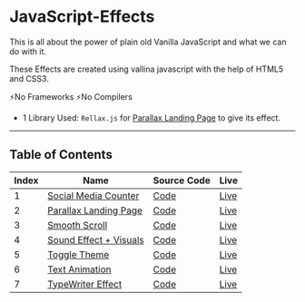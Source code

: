 # JavaScript-Effects

This is all about the power of plain old Vanilla JavaScript and what we can do with it.

These Effects are created using vallina javascript with the help of HTML5 and CSS3.

⚡No Frameworks ⚡No Compilers

- 1 Library Used: `Rellax.js` for [Parallax Landing Page](Parallax-Landing-Page/index.html) to give its effect.

<hr />

## Table of Contents

| Index | Name                           | Source Code                    | Live     |
|-------|--------------------------------|--------------------------------|----------|
| 1     | [Social Media Counter](https://akshay2996.github.io/JavaScript-Effects/Animated-Counter/index.html) | [Code](Animated-Counter/)      | [Live](https://akshay2996.github.io/JavaScript-Effects/Animated-Counter/index.html) |
| 2     | [Parallax Landing Page](https://akshay2996.github.io/JavaScript-Effects/Parallax-Landing-Page/index.html)      | [Code](Parallax-Landing-Page/) | [Live](https://akshay2996.github.io/JavaScript-Effects/Parallax-Landing-Page/index.html) |
| 3     | [Smooth Scroll](https://akshay2996.github.io/JavaScript-Effects/Smooth-Scroll/index.html)              | [Code](Smooth-Scroll/)         | [Live](https://akshay2996.github.io/JavaScript-Effects/Smooth-Scroll/index.html) |
| 4     | [Sound Effect + Visuals](https://akshay2996.github.io/JavaScript-Effects/Sound-Effects/index.html)     | [Code](Sound-Effects/)         | [Live](https://akshay2996.github.io/JavaScript-Effects/Sound-Effects/index.html) |
| 5     | [Toggle Theme](https://akshay2996.github.io/JavaScript-Effects/Switch-Theme/index.html)               | [Code](Switch-Theme/)          | [Live](https://akshay2996.github.io/JavaScript-Effects/Switch-Theme/index.html) |
| 6     | [Text Animation](https://akshay2996.github.io/JavaScript-Effects/Text-Animation/index.html)             | [Code](Text-Animation/)        | [Live](https://akshay2996.github.io/JavaScript-Effects/Text-Animation/index.html) |
| 7     | [TypeWriter Effect](https://akshay2996.github.io/JavaScript-Effects/TypeWriter-Effect/index.html)          | [Code](TypeWriter-Effect/)     | [Live](https://akshay2996.github.io/JavaScript-Effects/TypeWriter-Effect/index.html) |
